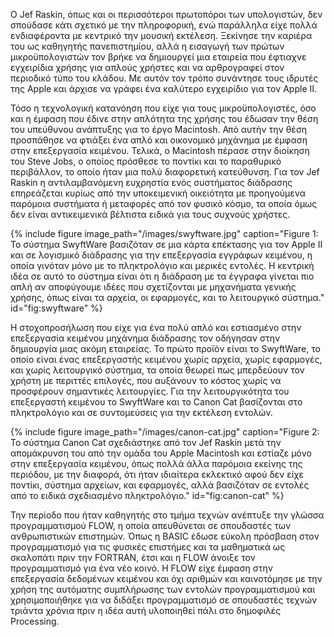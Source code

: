 Ο Jef Raskin, όπως και οι περισσότεροι πρωτοπόροι των υπολογιστών, δεν
σπούδασε κάτι σχετικό με την πληροφορική, ενώ παράλληλα είχε πολλά
ενδιαφέροντα με κεντρικό την μουσική εκτέλεση. Ξεκίνησε την καριέρα του
ως καθηγητής πανεπιστημίου, αλλά η εισαγωγή των πρώτων μικροϋπολογιστών
τον βρήκε να δημιουργεί μια εταιρεία που έφτιαχνε εγχειρίδια χρήσης για
απλούς χρήστες και να αρθρογραφεί στον περιοδικό τύπο του κλάδου. Με
αυτόν τον τρόπο συνάντησε τους ιδρυτές της Apple και άρχισε να γράφει
ένα καλύτερο εγχειρίδιο για τον Apple II.

Τόσο η τεχνολογική κατανόηση που είχε για τους μικροϋπολογιστές, όσο και
η έμφαση που έδινε στην απλότητα της χρήσης του έδωσαν την θέση του
υπεύθυνου ανάπτυξης για το έργο Macintosh. Από αυτήν την θέση προσπάθησε
να φτιάξει ένα απλό και οικονομικό μηχάνημα με έμφαση στην επεξεργασία
κειμένου. Τελικά, ο Macintosh πέρασε στην διοίκηση του Steve Jobs, ο
οποίος πρόσθεσε το ποντίκι και το παραθυρικό περιβάλλον, το οποίο ήταν
μια πολύ διαφορετική κατεύθυνση. Για τον Jef Raskin η αντιλαμβανόμενη
ευχρηστία ενός συστήματος διάδρασης επηρεάζεται κυρίως από την
υποκειμενική οικειότητα με προηγούμενα παρόμοια συστήματα ή μεταφορές
από τον φυσικό κόσμο, τα οποία όμως δεν είναι αντικειμενικά βέλτιστα
ειδικά για τους συχνούς χρήστες.

{% include figure image_path="/images/swyftware.jpg" caption="Figure 1: Το σύστημα SwyftWare βασιζόταν σε μια κάρτα επέκτασης για τον Apple II και σε λογισμικό διάδρασης για την επεξεργασία εγγράφων κειμένου, η οποία γινόταν μόνο με το πληκτρολόγιο και μερικές εντολές. Η κεντρική ιδέα σε αυτό το σύστημα είναι ότι η διάδραση με τα έγγραφα γίνεται πιο απλή αν αποφύγουμε ιδέες που σχετίζονται με μηχανήματα γενικής χρήσης, όπως είναι τα αρχεία, οι εφαρμογές, και το λειτουργικό σύστημα." id="fig:swyftware" %}

Η στοχοπροσήλωση που είχε για ένα πολύ απλό και εστιασμένο στην
επεξεργασία κειμένου μηχάνημα διάδρασης τον οδήγησαν στην δημιουργία
μιας ακόμη εταιρείας. Το πρώτο προϊόν είναι το SwyftWare, το οποίο είναι
ένας επεξεργαστής κειμένου χωρίς αρχεία, χωρίς εφαρμογές, και χωρίς
λειτουργικό σύστημα, τα οποία θεωρεί πως μπερδεύουν τον χρήστη με
περιττές επιλογές, που αυξάνουν το κόστος χωρίς να προσφέρουν σημαντικές
λειτουργίες. Για την λειτουργικότητα του επεξεργαστή κειμένου το
SwyftWare και το Canon Cat βασίζονται στο πληκτρολόγιο και σε
συντομεύσεις για την εκτέλεση εντολών.

{% include figure image_path="/images/canon-cat.jpg" caption="Figure 2: Το σύστημα Canon Cat σχεδιάστηκε από τον Jef Raskin μετά την απομάκρυνση του από την ομάδα του Apple Macintosh και εστίαζε μόνο στην επεξεργασία κειμένου, όπως πολλά άλλα παρόμοια εκείνης της περιόδου, με την διαφορά, ότι ήταν ιδιαίτερα εκλεκτικό αφού δεν είχε ποντίκι, σύστημα αρχείων, και εφαρμογές, αλλά βασιζόταν σε εντολές από το ειδικά σχεδιασμένο πληκτρολόγιο." id="fig:canon-cat" %}

Την περίοδο που ήταν καθηγητής στο τμήμα τεχνών ανέπτυξε την γλώσσα
προγραμματισμού FLOW, η οποία απευθύνεται σε σπουδαστές των
ανθρωπιστικών επιστημών. Όπως η BASIC έδωσε εύκολη πρόσβαση στον
προγραμματισμό για τις φυσικές επιστήμες και τα μαθηματικά ως σκαλοπάτι
πριν την FORTRAN, έτσι και η FLOW άνοιξε τον προγραμματισμό για ένα νέο
κοινό. Η FLOW είχε έμφαση στην επεξεργασία δεδομένων κειμένου και όχι
αριθμών και καινοτόμησε με την χρήση της αυτόματης συμπλήρωσης των
εντολών προγραμματισμού και χρησιμοποιήθηκε για να διδάξει
προγραμματισμό σε σπουδαστές τεχνών τριάντα χρόνια πριν η ιδέα αυτή
υλοποιηθεί πάλι στο δημοφιλές Processing.
